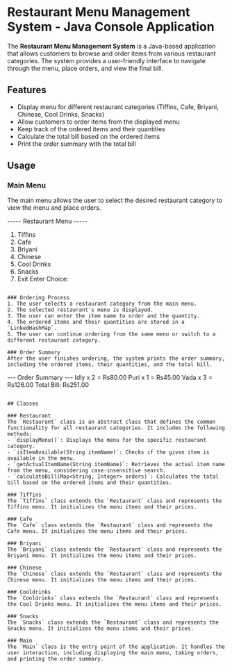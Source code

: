 # Restaurant Menu Management System - Java Console Application

The **Restaurant Menu Management System** is a Java-based application that allows customers to browse and order items from various restaurant categories. The system provides a user-friendly interface to navigate through the menu, place orders, and view the final bill.

## Features
- Display menu for different restaurant categories (Tiffins, Cafe, Briyani, Chinese, Cool Drinks, Snacks)
- Allow customers to order items from the displayed menu
- Keep track of the ordered items and their quantities
- Calculate the total bill based on the ordered items
- Print the order summary with the total bill

## Usage

### Main Menu
The main menu allows the user to select the desired restaurant category to view the menu and place orders.

----- Restaurant Menu -----
1. Tiffins
2. Cafe
3. Briyani
4. Chinese
5. Cool Drinks
6. Snacks
7. Exit
Enter Choice:
```

### Ordering Process
1. The user selects a restaurant category from the main menu.
2. The selected restaurant's menu is displayed.
3. The user can enter the item name to order and the quantity.
4. The ordered items and their quantities are stored in a `LinkedHashMap`.
5. The user can continue ordering from the same menu or switch to a different restaurant category.

### Order Summary
After the user finishes ordering, the system prints the order summary, including the ordered items, their quantities, and the total bill.

```
--- Order Summary ---
Idly x 2 = Rs80.00
Puri x 1 = Rs45.00
Vada x 3 = Rs126.00
Total Bill: Rs251.00
```

## Classes

### Restaurant
The `Restaurant` class is an abstract class that defines the common functionality for all restaurant categories. It includes the following methods:
- `displayMenu()`: Displays the menu for the specific restaurant category.
- `isItemAvailable(String itemName)`: Checks if the given item is available in the menu.
- `getActualItemName(String itemName)`: Retrieves the actual item name from the menu, considering case-insensitive search.
- `calculateBill(Map<String, Integer> orders)`: Calculates the total bill based on the ordered items and their quantities.

### Tiffins
The `Tiffins` class extends the `Restaurant` class and represents the Tiffins menu. It initializes the menu items and their prices.

### Cafe
The `Cafe` class extends the `Restaurant` class and represents the Cafe menu. It initializes the menu items and their prices.

### Briyani
The `Briyani` class extends the `Restaurant` class and represents the Briyani menu. It initializes the menu items and their prices.

### Chinese
The `Chinese` class extends the `Restaurant` class and represents the Chinese menu. It initializes the menu items and their prices.

### Cooldrinks
The `Cooldrinks` class extends the `Restaurant` class and represents the Cool Drinks menu. It initializes the menu items and their prices.

### Snacks
The `Snacks` class extends the `Restaurant` class and represents the Snacks menu. It initializes the menu items and their prices.

### Main
The `Main` class is the entry point of the application. It handles the user interaction, including displaying the main menu, taking orders, and printing the order summary.
